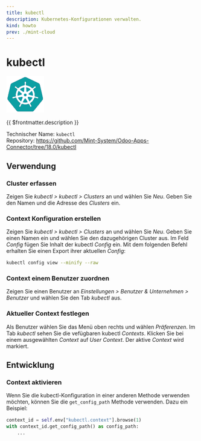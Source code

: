 ```yaml
---
title: kubectl
description: Kubernetes-Konfigurationen verwalten.
kind: howto
prev: ./mint-cloud
---
```

# kubectl
![](attachments/odoo_icons_kubectl.png)

{{ $frontmatter.description }}

Technischer Name: `kubectl`\
Repository: <https://github.com/Mint-System/Odoo-Apps-Connector/tree/18.0/kubectl>

## Verwendung

### Cluster erfassen

Zeigen Sie *kubectl > kubectl > Clusters* an und wählen Sie *Neu*. Geben Sie den Namen und die Adresse des *Clusters* ein.

### Context Konfiguration erstellen

Zeigen Sie *kubectl > kubectl > Clusters* an und wählen Sie *Neu*. Geben Sie einen Namen ein und wählen Sie den dazugehörigen Cluster aus. Im Feld *Config* fügen Sie Inhalt der kubectl *Config* ein. Mit dem folgenden Befehl erhalten Sie einen Export ihrer aktuellen *Config*:

```bash
kubectl config view --minify --raw
```

### Context einem Benutzer zuordnen

Zeigen Sie einen Benutzer an *Einstellungen > Benutzer & Unternehmen > Benutzer* und wählen Sie den Tab *kubectl* aus.

### Aktueller Context festlegen

Als Benutzer wählen Sie das Menü oben rechts und wählen *Präferenzen*. Im Tab *kubectl* sehen Sie die vefügbaren kubectl *Contexts*. Klicken Sie bei einem ausgewählten *Context* auf *User Context*. Der aktive *Context* wird markiert.

## Entwicklung

### Context aktivieren

Wenn Sie die kubectl-Konfiguration in einer anderen Methode verwenden möchten, können Sie die `get_config_path` Methode verwenden. Dazu ein Beispiel: 

```python
context_id = self.env["kubectl.context"].browse(1)
with context_id.get_config_path() as config_path:
	...
```


